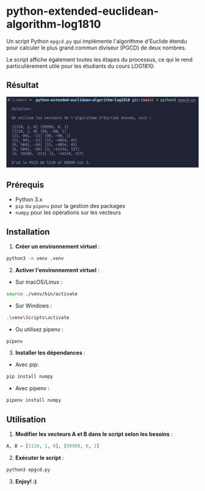 # python-extended-euclidean-algorithm-log1810

Un script Python `epgcd.py` qui implémente l'algorithme d'Euclide étendu pour calculer le plus grand commun diviseur (PGCD) de deux nombres.

Le script affiche également toutes les étapes du processus, ce qui le rend particulièrement utile pour les étudiants du cours LOG1810.

## Résultat
![epgcd.py output](.img/epgcd_output.png)

## Prérequis
- Python 3.x
- `pip` ou `pipenv` pour la gestion des packages
- `numpy` pour les opérations sur les vecteurs

## Installation

1. **Créer un environnement virtuel** :
```bash
python3 -m venv .venv
```
2. **Activer l'environnement virtuel** :
- Sur macOS/Linux :
```bash
source ./venv/bin/activate
```
- Sur Windows :
```bash
.\venv\Scripts\activate
```
- Ou utilisez pipenv :
```bash
pipenv
```

3. **Installer les dépendances** :
- Avec pip:
```bash
pip install numpy
```
- Avec pipenv :
```bash
pipenv install numpy
```

## Utilisation
1. **Modifier les vecteurs A et B dans le script selon les besoins** :
```python
A, B = [1110, 1, 0], [99999, 0, 1]
```
2. **Exécuter le script** :
```bash
python3 epgcd.py
```
3. **Enjoy! :)**